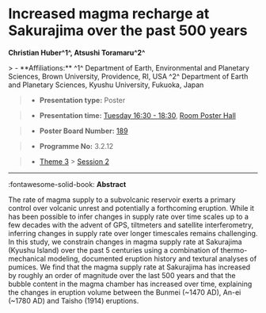 # Increased magma recharge at Sakurajima over the past 500 years

**Christian Huber^1^, Atsushi Toramaru^2^**

<!-- more -->> - **Affiliations:** ^1^ Department of Earth, Environmental and Planetary Sciences, Brown University, Providence, RI, USA ^2^ Department of Earth and Planetary Sciences, Kyushu University, Fukuoka, Japan

> - **Presentation type:** Poster

> - **Presentation time:** [Tuesday 16:30 - 18:30](../sessions_comparison.md#__tabbed_2_6), [Room Poster Hall](../maps_venue.md#__tabbed_1_1)

> - **Poster Board Number:** [189](../map_poster_boards.md#tuesday)

> - **Programme No:** 3.2.12

> - [Theme 3](../theme3.md) > [Session 2](../sessions/session-3-2.md)

--- 

:fontawesome-solid-book: **Abstract**

The rate of magma supply to a subvolcanic reservoir exerts a primary control over volcanic unrest and potentially a forthcoming eruption. While it has been possible to infer changes in supply rate over time scales up to a few decades with the advent of GPS, tiltmeters and satellite interferometry, inferring changes in supply rate over longer timescales remains challenging. In this study, we constrain changes in magma supply rate at Sakurajima (Kyushu Island) over the past 5 centuries using a combination of thermo-mechanical modeling, documented eruption history and textural analyses of pumices. We find that the magma supply rate at Sakurajima has increased by roughly an order of magnitude over the last 500 years and that the bubble content in the magma chamber has increased over time, explaining the changes in eruption volume between the Bunmei (~1470 AD), An-ei (~1780 AD) and Taisho (1914) eruptions. 

